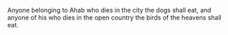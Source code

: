 Anyone belonging to Ahab who dies in the city the dogs shall eat, and anyone of his who dies in the open country the birds of the heavens shall eat.

